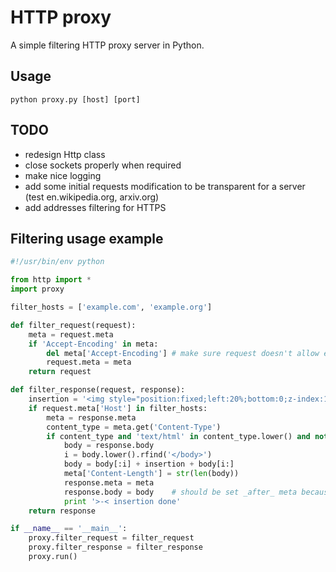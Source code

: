 HTTP proxy
==========
A simple filtering HTTP proxy server in Python.

Usage
----------
`python proxy.py [host] [port]`

TODO
----------
- redesign Http class
- close sockets properly when required
- make nice logging
- add some initial requests modification to be transparent for a server (test en.wikipedia.org, arxiv.org)
- add addresses filtering for HTTPS

Filtering usage example
----------
```python
#!/usr/bin/env python

from http import *
import proxy

filter_hosts = ['example.com', 'example.org']

def filter_request(request):
	meta = request.meta
	if 'Accept-Encoding' in meta:
		del meta['Accept-Encoding']	# make sure request doesn't allow encoded response
		request.meta = meta
	return request

def filter_response(request, response):
	insertion = '<img style="position:fixed;left:20%;bottom:0;z-index:100500" alt="Hidden trollface1.png" src="//lurkmore.so/images/8/80/Hidden_trollface1.png" width="192" height="56">'
	if request.meta['Host'] in filter_hosts:
		meta = response.meta
		content_type = meta.get('Content-Type')
		if content_type and 'text/html' in content_type.lower() and not 'Content-Encoding' in meta:
			body = response.body
			i = body.lower().rfind('</body>')
			body = body[:i] + insertion + body[i:]
			meta['Content-Length'] = str(len(body))
			response.meta = meta
			response.body = body	# should be set _after_ meta because of content-length change (or just use response.set(...) to set both simultaneously)
			print '>-< insertion done'
	return response

if __name__ == '__main__':
	proxy.filter_request = filter_request
	proxy.filter_response = filter_response
	proxy.run()
```
